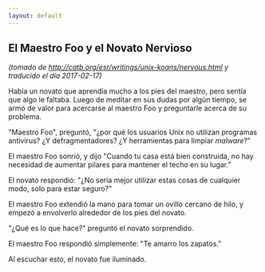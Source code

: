 ```yaml
---
layout: default
---
```

## El Maestro Foo y el Novato Nervioso
_(tomado de <http://catb.org/esr/writings/unix-koans/nervous.html> y traducido el día 2017-02-17)_

Había un novato que aprendía mucho a los pies del maestro, pero sentía que algo
le faltaba. Luego de meditar en sus dudas por algún tiempo, se armó de valor para
acercarse al maestro Foo y preguntarle acerca de su problema.

"Maestro Foo", preguntó, "¿por qué los usuarios Unix no utilizan programas
antivirus? ¿Y defragmentadores? ¿Y herramientas para limpiar _malware_?"

El maestro Foo sonrió, y dijo "Cuando tu casa está bien construida, no hay
necesidad de aumentar pilares para mantener el techo en su lugar."

El novato respondió: "¿No sería mejor utilizar estas cosas de cualquier modo,
solo para estar seguro?"

El maestro Foo extendió la mano para tomar un ovillo cercano de hilo, y empezó a
envolverlo alrededor de los pies del novato.

"¿Qué es lo que hace?" preguntó el novato sorprendido.

El maestro Foo respondió simplemente: "Te amarro los zapatos."

Al escuchar esto, el novato fue iluminado.
